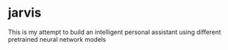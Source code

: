 # jarvis
This is my attempt to build an intelligent personal assistant using different pretrained neural network models
